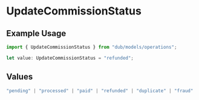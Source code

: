 # UpdateCommissionStatus

## Example Usage

```typescript
import { UpdateCommissionStatus } from "dub/models/operations";

let value: UpdateCommissionStatus = "refunded";
```

## Values

```typescript
"pending" | "processed" | "paid" | "refunded" | "duplicate" | "fraud" | "canceled"
```